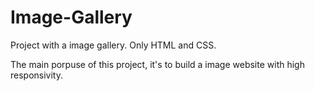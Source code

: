 # Image-Gallery
Project with a image gallery. Only HTML and CSS.

The main porpuse of this project, it's to build a image website with high responsivity. 
